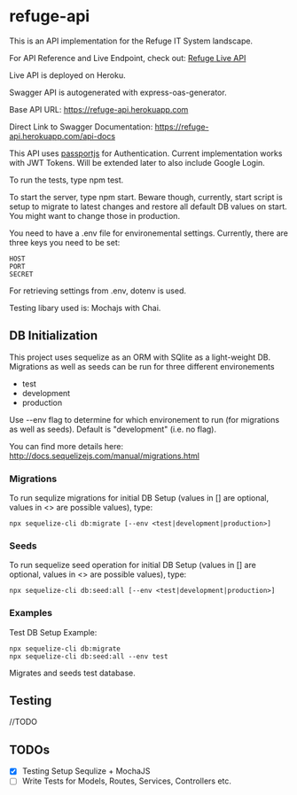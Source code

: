 # refuge-api

This is an API implementation for the Refuge IT System landscape.

For API Reference and Live Endpoint, check out:
[Refuge Live API](https://refuge-api.herokuapp.com)

Live API is deployed on Heroku.

Swagger API is autogenerated with express-oas-generator.

Base API URL: https://refuge-api.herokuapp.com

Direct Link to Swagger Documentation: https://refuge-api.herokuapp.com/api-docs

This API uses [passportjs](http://www.passportjs.org/) for Authentication.
Current implementation works with JWT Tokens. Will be extended later to also include Google Login.

To run the tests, type npm test.

To start the server, type npm start.
Beware though, currently, start script is setup to
migrate to latest changes and restore all default
DB values on start. You might want to change those in production.

You need to have a .env file for environemental settings.
Currently, there are three keys you need to be set:

    HOST
    PORT
    SECRET

For retrieving settings from .env, dotenv is used.

Testing libary used is: Mochajs with Chai.

## DB Initialization
This project uses sequelize as an ORM with SQlite as a light-weight DB.
Migrations as well as seeds can be run for three different environements

- test
- development
- production

Use --env flag to determine for which environement to run (for migrations as well as seeds). Default
is "development" (i.e. no flag).

You can find more details here: http://docs.sequelizejs.com/manual/migrations.html

### Migrations
To run sequlize migrations for initial DB Setup (values in [] are optional, values in <> are possible values), type:

    npx sequelize-cli db:migrate [--env <test|development|production>]
    
### Seeds
To run sequelize seed operation for initial DB Setup (values in [] are optional, values in <> are possible values), type:

    npx sequelize-cli db:seed:all [--env <test|development|production>]
    
### Examples
Test DB Setup Example:

    npx sequelize-cli db:migrate
    npx sequelize-cli db:seed:all --env test

Migrates and seeds test database.

## Testing

//TODO

## TODOs
* [x] Testing Setup Sequlize + MochaJS
* [ ] Write Tests for Models, Routes, Services, Controllers etc.

